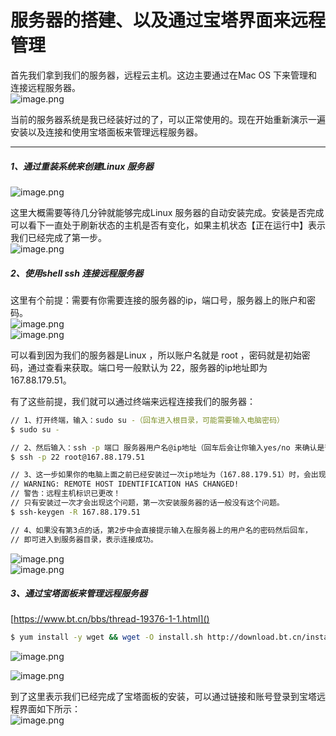 # 服务器的搭建、以及通过宝塔界面来远程管理

首先我们拿到我们的服务器，远程云主机。这边主要通过在Mac OS 下来管理和连接远程服务器。<br />![image.png](https://cdn.nlark.com/yuque/0/2019/png/235650/1551755418057-a25685cf-f45e-4a66-b9a7-a4b5fc366b0d.png#align=left&display=inline&height=603&name=image.png&originHeight=1206&originWidth=1440&size=242606&status=done&width=720)

当前的服务器系统是我已经装好过的了，可以正常使用的。现在开始重新演示一遍安装以及连接和使用宝塔面板来管理远程服务器。

---
<a name="3545ff3a"></a>
##### 1、通过重装系统来创建Linux 服务器
![image.png](https://cdn.nlark.com/yuque/0/2019/png/235650/1551755787366-12fb3dd1-7983-4c56-b761-399ab885ae22.png#align=left&display=inline&height=493&name=image.png&originHeight=986&originWidth=1256&size=235374&status=done&width=628)

这里大概需要等待几分钟就能够完成Linux 服务器的自动安装完成。安装是否完成可以看下一直处于刷新状态的主机是否有变化，如果主机状态【正在运行中】表示我们已经完成了第一步。<br />![image.png](https://cdn.nlark.com/yuque/0/2019/png/235650/1551756003564-9aadb435-9226-4df6-b4f6-1d7c57bd5566.png#align=left&display=inline&height=89&name=image.png&originHeight=178&originWidth=1148&size=35034&status=done&width=574)

<a name="f8c0c81a"></a>
##### 2、使用shell ssh 连接远程服务器
这里有个前提：需要有你需要连接的服务器的ip，端口号，服务器上的账户和密码。<br />![image.png](https://cdn.nlark.com/yuque/0/2019/png/235650/1551756246109-97e5b1ad-7db6-4f1c-bc27-afd95205f9a0.png#align=left&display=inline&height=121&name=image.png&originHeight=242&originWidth=1350&size=65825&status=done&width=675)<br />
![image.png](https://cdn.nlark.com/yuque/0/2019/png/235650/1551756395943-aae6344d-199c-478b-9027-bf65792d7d4d.png#align=left&display=inline&height=117&name=image.png&originHeight=234&originWidth=1138&size=42964&status=done&width=569)

可以看到因为我们的服务器是Linux ，所以账户名就是 root ，密码就是初始密码，通过查看来获取。端口号一般默认为 22，服务器的ip地址即为 167.88.179.51。

有了这些前提，我们就可以通过终端来远程连接我们的服务器：
```bash
// 1、打开终端，输入：sudo su -（回车进入根目录，可能需要输入电脑密码）
$ sudo su -

// 2、然后输入：ssh -p 端口 服务器用户名@ip地址（回车后会让你输入yes/no 来确认是否连接，输入yes）
$ ssh -p 22 root@167.88.179.51

// 3、这一步如果你的电脑上面之前已经安装过一次ip地址为（167.88.179.51）时，会出现让删除当前主机标识。
// WARNING: REMOTE HOST IDENTIFICATION HAS CHANGED! 
// 警告：远程主机标识已更改！
// 只有安装过一次才会出现这个问题，第一次安装服务器的话一般没有这个问题。
$ ssh-keygen -R 167.88.179.51

// 4、如果没有第3点的话，第2步中会直接提示输入在服务器上的用户名的密码然后回车，
// 即可进入到服务器目录，表示连接成功。
```


![image.png](https://cdn.nlark.com/yuque/0/2019/png/235650/1551757279413-a97cd2af-d10f-4a3c-b365-a0fa64dabcf4.png#align=left&display=inline&height=358&name=image.png&originHeight=716&originWidth=1320&size=401656&status=done&width=660)<br />![image.png](https://cdn.nlark.com/yuque/0/2019/png/235650/1551757839853-f836e45a-840d-4768-9a9b-f2129442ab33.png#align=left&display=inline&height=174&name=image.png&originHeight=348&originWidth=1000&size=117988&status=done&width=500)

<a name="084fbd00"></a>
##### 3、通过宝塔面板来管理远程服务器
[https://www.bt.cn/bbs/thread-19376-1-1.html]()
```bash
$ yum install -y wget && wget -O install.sh http://download.bt.cn/install/install_6.0.sh && bash install.sh
```

![image.png](https://cdn.nlark.com/yuque/0/2019/png/235650/1551762562189-d2f2fd46-2313-475b-98f8-eed63dd2c914.png#align=left&display=inline&height=295&name=image.png&originHeight=590&originWidth=1444&size=273280&status=done&width=722)

![image.png](https://cdn.nlark.com/yuque/0/2019/png/235650/1551762970466-ed36cffe-8c5b-439f-823a-ae9042db6679.png#align=left&display=inline&height=207&name=image.png&originHeight=414&originWidth=1342&size=163492&status=done&width=671)

到了这里表示我们已经完成了宝塔面板的安装，可以通过链接和账号登录到宝塔远程界面如下所示：<br />![image.png](https://cdn.nlark.com/yuque/0/2019/png/235650/1551763101771-ffddf972-ba01-40c4-a198-06821200b21f.png#align=left&display=inline&height=710&name=image.png&originHeight=1420&originWidth=2052&size=241072&status=done&width=1026)
